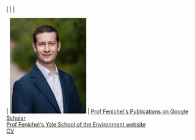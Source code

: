 <!--
<table>
  <tr>
    <td><img src="https://github.com/efenichel/efenichel.github.io/blob/main/fenichel_eli_2023.jpg" alt="head shot" width="200"/></td>
    <td>
      <p><b>Eli P. Fenichel</b></p>
      <p>Knobloch Family Professor of Natural REe source Economics</p>
      <p>Yale University</p>
      <p>Yale School of Environment</p>
      <a href="https://scholar.google.com/citations?user=PTFuF2cAAAAJ&hl=en">Visit Google Scholar for publications</a>
    </td>
  </tr>
</table>


<a href="https://environment.yale.edu/directory/faculty/eli-fenichel"> Prof Fenichel's Yale School of the Environment website</a>

<a href="https://scholar.google.com/citations?user=PTFuF2cAAAAJ&hl=en"> Prof Fenichel's Publications on Google Scholar</a>  

<a href="fenichel_CV.pdf"> CV</a>

![headshot](fenichel_eli_2023_small1.jpg)
-->

|  |  |
<!--|-------|-------------| -->
| <img src = "fenichel_eli_2023_small1.jpg" width = "200"> | <a href="https://scholar.google.com/citations?user=PTFuF2cAAAAJ&hl=en"> Prof Fenichel's Publications on Google Scholar</a>  <br> <a href="https://environment.yale.edu/directory/faculty/eli-fenichel"> Prof Fenichel's Yale School of the Environment website</a> <br> <a href="fenichel_CV.pdf"> CV</a>

